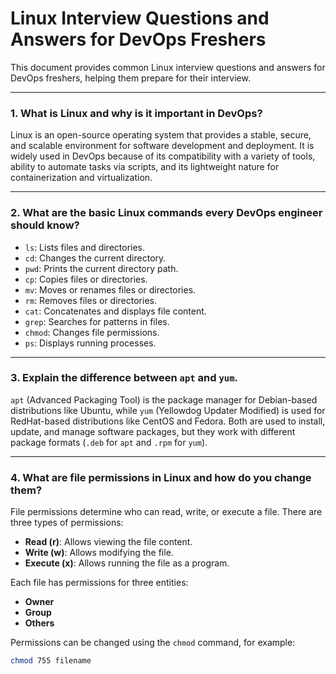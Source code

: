 # Linux Interview Questions and Answers for DevOps Freshers

This document provides common Linux interview questions and answers for DevOps freshers, helping them prepare for their interview.

---

### 1. What is Linux and why is it important in DevOps?

Linux is an open-source operating system that provides a stable, secure, and scalable environment for software development and deployment. It is widely used in DevOps because of its compatibility with a variety of tools, ability to automate tasks via scripts, and its lightweight nature for containerization and virtualization.

---

### 2. What are the basic Linux commands every DevOps engineer should know?

- `ls`: Lists files and directories.
- `cd`: Changes the current directory.
- `pwd`: Prints the current directory path.
- `cp`: Copies files or directories.
- `mv`: Moves or renames files or directories.
- `rm`: Removes files or directories.
- `cat`: Concatenates and displays file content.
- `grep`: Searches for patterns in files.
- `chmod`: Changes file permissions.
- `ps`: Displays running processes.

---

### 3. Explain the difference between `apt` and `yum`.

`apt` (Advanced Packaging Tool) is the package manager for Debian-based distributions like Ubuntu, while `yum` (Yellowdog Updater Modified) is used for RedHat-based distributions like CentOS and Fedora. Both are used to install, update, and manage software packages, but they work with different package formats (`.deb` for `apt` and `.rpm` for `yum`).

---

### 4. What are file permissions in Linux and how do you change them?

File permissions determine who can read, write, or execute a file. There are three types of permissions:
- **Read (r)**: Allows viewing the file content.
- **Write (w)**: Allows modifying the file.
- **Execute (x)**: Allows running the file as a program.

Each file has permissions for three entities:
- **Owner**
- **Group**
- **Others**

Permissions can be changed using the `chmod` command, for example:
```bash
chmod 755 filename
